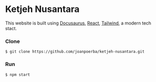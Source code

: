 # Ketjeh Nusantara

This website is built using [Docusaurus](https://docusaurus.io/), [React](https://react.dev/), [Tailwind](https://tailwindui.com/), a modern tech stact.

### Clone

```
$ git clone https://github.com/joanpoerba/ketjeh-nusantara.git
```

### Run

```
$ npm start
```
